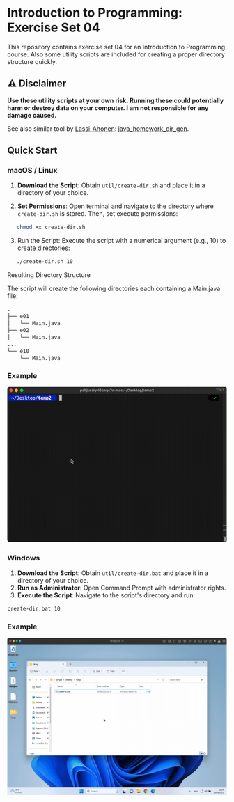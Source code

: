 # Introduction to Programming: Exercise Set 04

This repository contains exercise set 04 for an Introduction to Programming course. Also some utility scripts
are included for creating a proper directory structure quickly.

## ⚠️ Disclaimer

**Use these utility scripts at your own risk. Running these could potentially harm or destroy data on your computer. I am not responsible for any damage caused.**

See also similar tool by [Lassi-Ahonen](https://github.com/Lassi-Ahonen/): [java_homework_dir_gen](https://github.com/Lassi-Ahonen/java_homework_dir_gen).

## Quick Start

### macOS / Linux

1. **Download the Script**: Obtain `util/create-dir.sh` and place it in a directory of your choice.

2. **Set Permissions**: Open terminal and navigate to the directory where `create-dir.sh` is stored. Then, set execute permissions:

```bash
   chmod +x create-dir.sh
```

3. Run the Script: Execute the script with a numerical argument (e.g., 10) to create directories:

```bash
   ./create-dir.sh 10
```

Resulting Directory Structure

The script will create the following directories each containing a Main.java file:

```text
.
├── e01
│   └── Main.java
├── e02
│   └── Main.java
...
└── e10
    └── Main.java
```

### Example

![My Image](util/images/mac.gif)

### Windows

1. **Download the Script**: Obtain `util/create-dir.bat` and place it in a directory of your choice.
2. **Run as Administrator**: Open Command Prompt with administrator rights.
3. **Execute the Script**: Navigate to the script's directory and run:

```bash
create-dir.bat 10
```

### Example

![My Image](util/images/windows.gif)
